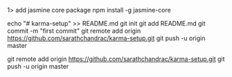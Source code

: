 1> add jasmine core package
npm install -g jasmine-core


echo "# karma-setup" >> README.md
git init
git add README.md
git commit -m "first commit"
git remote add origin https://github.com/sarathchandrac/karma-setup.git
git push -u origin master

git remote add origin https://github.com/sarathchandrac/karma-setup.git
git push -u origin master